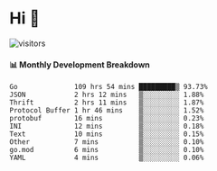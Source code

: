 # Hi 👋
 
![visitors](https://visitor-badge.glitch.me/badge?page_id=sorcererxw.sorcererx)

#### 📊 Monthly Development Breakdown

<!--START_SECTION:waka-->
```text
Go              109 hrs 54 mins █████████▒ 93.73%
JSON            2 hrs 12 mins   ▒░░░░░░░░░ 1.88%
Thrift          2 hrs 11 mins   ▒░░░░░░░░░ 1.87%
Protocol Buffer 1 hr 46 mins    ▒░░░░░░░░░ 1.52%
protobuf        16 mins         ▒░░░░░░░░░ 0.23%
INI             12 mins         ▒░░░░░░░░░ 0.18%
Text            10 mins         ▒░░░░░░░░░ 0.15%
Other           7 mins          ▒░░░░░░░░░ 0.10%
go.mod          6 mins          ▒░░░░░░░░░ 0.10%
YAML            4 mins          ▒░░░░░░░░░ 0.06%
```
<!--END_SECTION:waka-->
